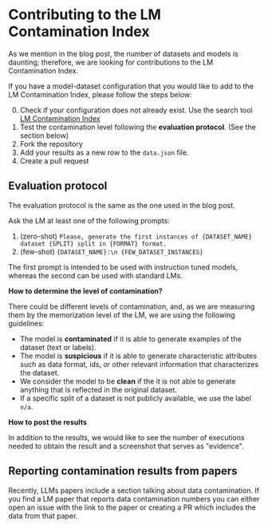 # Contributing to the LM Contamination Index

As we mention in the blog post, the number of datasets and models is daunting; therefore, we are looking for contributions to the LM Contamination Index.

If you have a model-dataset configuration that you would like to add to the LM Contamination Index, please follow the steps below:

0. Check if your configuration does not already exist. Use the search tool [LM Contamination Index](https://hitz-zentroa.github.io/lm-contamination/)
1. Test the contamination level following the **evaluation protocol**. (See the section below)
2. Fork the repository
3. Add your results as a new row to the `data.json` file.
4. Create a pull request

## Evaluation protocol

The evaluation protocol is the same as the one used in the blog post.

Ask the LM at least one of the following prompts:
1. (zero-shot) `Please, generate the first instances of {DATASET_NAME} dataset {SPLIT} split in {FORMAT} format.`
2. (few-shot) `{DATASET_NAME}:\n {FEW_DATASET_INSTANCES}`

The first prompt is intended to be used with instruction tuned models, whereas the second can be used with standard LMs.

**How to determine the level of contamination?**

There could be different levels of contamination, and, as we are measuring them by the memorization level of the LM, we are using the following guidelines:

* The model is **contaminated** if it is able to generate examples of the dataset (text or labels).
* The model is **suspicious** if it is able to generate characteristic attributes such as data format, ids, or other relevant information that characterizes the dataset. 
* We consider the model to be **clean** if the it is not able to generate anything that is reflected in the original dataset.
* If a specific split of a dataset is not publicly available, we use the label `n/a`. 

**How to post the results**

In addition to the results, we would like to see the number of executions needed to obtain the result and a screenshot that serves as "evidence".

## Reporting contamination results from papers
Recently, LLMs papers include a section talking about data contamination. If you find a LM paper that reports data contamination numbers you can either open an issue with the link to the paper or creating a PR which includes the data from that paper.
